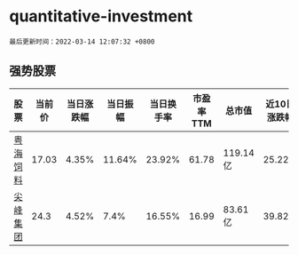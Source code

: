 # quantitative-investment

`最后更新时间：2022-03-14 12:07:32 +0800`

## 强势股票

|股票|当前价|当日涨跌幅|当日振幅|当日换手率|市盈率TTM|总市值|近10日涨跌幅|
|----|----|----|----|----|----|----|----|
|[粤海饲料](https://xueqiu.com/S/SZ001313)|17.03|4.35%|11.64%|23.92%|61.78|119.14亿|25.22%|
|[尖峰集团](https://xueqiu.com/S/SH600668)|24.3|4.52%|7.4%|16.55%|16.99|83.61亿|39.82%|
